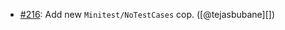 * [#216](https://github.com/rubocop/rubocop-minitest/issues/216): Add new `Minitest/NoTestCases` cop. ([@tejasbubane][])
